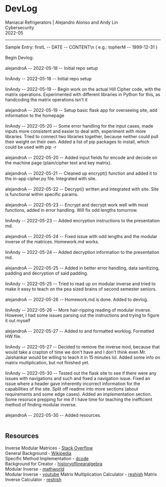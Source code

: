 # DevLog
Maniacal Refrigerators | Alejandro Alonso and Andy Lin <br>
Cybersecurity <br>
2022-05

---
Sample Entry: firstL -- DATE -- CONTENT\n ( e.g.: topherM -- 1999-12-31 )
<br><br>
Begin Devlog:<br><br>
alejandroA -- 2022-05-18 -- Initial repo setup
<br><br>
linAndy -- 2022-05-18 -- Initial repo setup
<br><br>
linAndy -- 2022-05-19 -- Begin work on the actual Hill Cipher code, with the matrix operations. Experimented with different libraries in Python for this, as handcoding the matrix operations isn't it
<br><br>
alejandroA -- 2022-05-19 -- Setup basic flask app for overseeing site, add information to the homepage
<br><br>
linAndy -- 2022-05-20 -- Some error handling for the input cases, made inputs more consistent and easier to deal with, experiment with more libraries. Tried to connect two libraries together, because neither could pull their weight on their own. Added a list of pip packages to install, which could be used with pip -r
<br><br>
alejandroA -- 2022-05-20 -- Added input fields for encode and decode on the machine page (plain/cipher text and key matrix).
<br><br>
alejandroA -- 2022-05-21 -- Cleaned up encrypt() function and added it to the in-app cipher.py file. Integrated with site.
<br><br>
alejandroA -- 2022-05-22 -- Decrypt() written and integrated with site. Site is functional within specific params. 
<br><br>
alejandroA -- 2022-05-23 -- Encrypt and decrypt work well with most functions, added in error handling. Will fix odd lengths tomorrow.
<br><br>
linAndy -- 2022-05-23 -- Added encryption instructions to the presentation md.
<br><br>
alejandroA -- 2022-05-24 -- Fixed issue with odd lengths and the modular inverse of the matrices. Homework.md works.
<br><br>
linAndy -- 2022-05-24 -- Added decryption information to the presentation md.
<br><br>
alejandroA -- 2022-05-25 -- Added in better error handling, data sanitizing, padding and decryption of said padding.
<br><br>
linAndy -- 2022-05-25 -- Tried to read up on modular inverse and tried to make it easy to teach on the pea sized brains of second semester seniors.
<br><br>
alejandroA -- 2022-05-26 -- Homework.md is done. Added to devlog.
<br><br>
linAndy -- 2022-05-26 -- More hair-ripping reading of modular inverse. However, I had some issues parsing out the instructions and trying to figure it out myself
<br><br>
alejandroA -- 2022-05-27 -- Added to and formatted worklog. Formatted HW file.
<br><br>
linAndy -- 2022-05-27 -- Decided to remove the inverse mod, because that would take a crapton of time we don't have and I don't think even Mr. Jaishankar would be willing to teach it in 15 minutes lol. Added some info on matrix multiplication, but not finished yet.
<br><br>
linAndy -- 2022-05-30 -- Tested out the flask site to see if there were any issues with navigations and such and fixed a navigation issue. Fixed an issue where a header gave inherently incorrect information for the capabilities of the site. Split off readme into more sections (about requirements and some edge cases). Added an implementation section. Some resoruce prepping for me if I have time for teaching the inefficient method of finding modular inverse.
<br><br>
alejandroA -- 2022-05-30 -- Added resources.
<br><br>

## Resources
Inverse Modular Matrices - [Stack Overflow](https://stackoverflow.com/questions/4287721/easiest-way-to-perform-modular-matrix-inversion-with-python)<br>
General Background - [Wikipedia](https://en.wikipedia.org/wiki/Hill_cipher)<br>
Specific Method Implementation - [dcode](https://www.dcode.fr/hill-cipher)<br>
Background for Creator - [historyoflinearalgebra](http://historyoflinearalgebra.weebly.com/lester-s-hill-jdr.html)<br>
Modular Inverse - [mathworld](https://mathworld.wolfram.com/ModularInverse.html)<br>
Modular Inverse - [youtube](https://www.youtube.com/watch?v=Rd2-EmS26uw)
Matrix Multiplication Calculator - [reshish](https://matrix.reshish.com/multiplication.php)
Matrix Inverse Calculator - [reshish](https://matrix.reshish.com/inverse.php)
